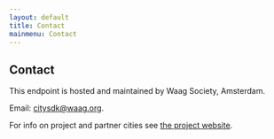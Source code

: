 ```yaml
---
layout: default
title: Contact
mainmenu: Contact
---
```


## Contact

This endpoint is hosted and maintained by Waag Society, Amsterdam.

Email: [citysdk@waag.org](mailto:citysdk@waag.org).

For info on project and partner cities see [the project website](http://www.citysdk.eu "CitySDK").

